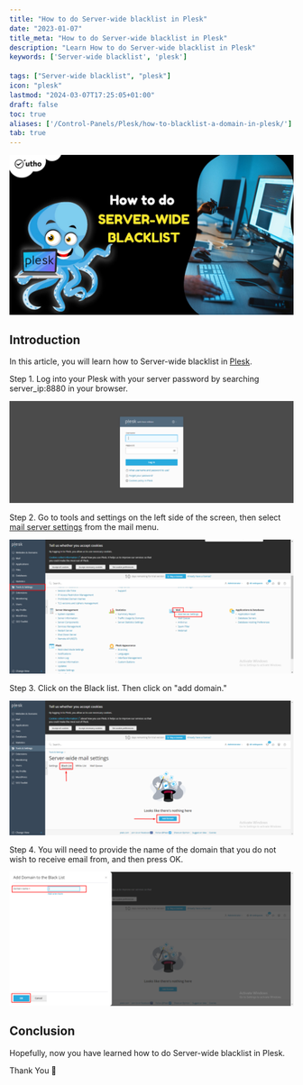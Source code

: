 ```yaml
---
title: "How to do Server-wide blacklist in Plesk"
date: "2023-01-07"
title_meta: "How to do Server-wide blacklist in Plesk"
description: "Learn How to do Server-wide blacklist in Plesk"
keywords: ['Server-wide blacklist', 'plesk']

tags: ["Server-wide blacklist", "plesk"]
icon: "plesk"
lastmod: "2024-03-07T17:25:05+01:00"
draft: false
toc: true
aliases: ['/Control-Panels/Plesk/how-to-blacklist-a-domain-in-plesk/']
tab: true
---
```


![How to do Server-wide blacklist in Plesk](images/How-to-do-Server-wide-blacklist-in-Plesk_utho.jpg)

## Introduction

In this article, you will learn how to Server-wide blacklist in [Plesk](https://en.wikipedia.org/wiki/Plesk).

Step 1. Log into your Plesk with your server password by searching server\_ip:8880 in your browser.

![command output](images/image-679-1024x367.png)

Step 2. Go to tools and settings on the left side of the screen, then select [mail server settings](https://utho.com/docs/tutorial/how-to-do-server-wide-whitelist-in-plesk/) from the mail menu. 

![Server-wide blacklist in Plesk](images/image-757-1024x484.png)

Step 3. Click on the Black list. Then click on "add domain."

![Server-wide blacklist in Plesk](images/image-758-1024x484.png)

Step 4. You will need to provide the name of the domain that you do not wish to receive email from, and then press OK.

![command output](images/image-759-1024x484.png)

## Conclusion

Hopefully, now you have learned how to do Server-wide blacklist in Plesk.

Thank You 🙂
